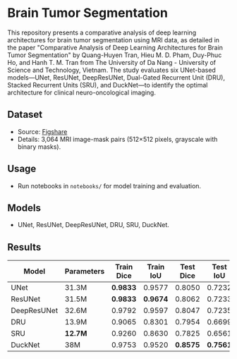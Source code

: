# Brain Tumor Segmentation

This repository presents a comparative analysis of deep learning architectures for brain tumor segmentation using MRI data, as detailed in the paper "Comparative Analysis of Deep Learning Architectures for Brain Tumor Segmentation" by Quang-Huyen Tran, Hieu M. D. Pham, Duy-Phuc Ho, and Hanh T. M. Tran from The University of Da Nang - University of Science and Technology, Vietnam. The study evaluates six UNet-based models—UNet, ResUNet, DeepResUNet, Dual-Gated Recurrent Unit (DRU), Stacked Recurrent Units (SRU), and DuckNet—to identify the optimal architecture for clinical neuro-oncological imaging.

## Dataset
- Source: [Figshare](https://figshare.com/articles/dataset/brain_tumor_dataset/1512427)
- Details: 3,064 MRI image-mask pairs (512×512 pixels, grayscale with binary masks).

## Usage
- Run notebooks in `notebooks/` for model training and evaluation.

## Models
- UNet, ResUNet, DeepResUNet, DRU, SRU, DuckNet.

## Results
| Model         | Parameters | Train Dice | Train IoU  | Test Dice  | Test IoU   |
|---------------|------------|------------|------------|------------|------------|
| UNet          | 31.3M      | **0.9833** | 0.9577     | 0.8050     | 0.7232     |
| ResUNet       | 31.5M      | **0.9833** | **0.9674** | 0.8062     | 0.7233     |
| DeepResUNet   | 32.6M      | 0.9792     | 0.9597     | 0.8047     | 0.7235     |
| DRU           | 13.9M      | 0.9065     | 0.8301     | 0.7954     | 0.6699     |
| SRU           | **12.7M**  | 0.9260     | 0.8630     | 0.7825     | 0.6561     |
| DuckNet       | 38M        | 0.9753     | 0.9520     | **0.8575** | **0.7561** |
